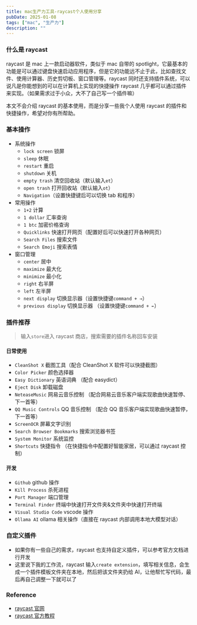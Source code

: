 ```yaml
---
title: mac生产力工具-raycast个人使用分享
pubDate: 2025-01-08
tags: ["mac", "生产力"]
description: ""
---
```


### 什么是 raycast

raycast 是 mac 上一款启动器软件，类似于 mac 自带的 spotlight，它最基本的功能是可以通过键盘快速启动应用程序，但是它的功能远不止于此，比如查找文件、使用计算器、历史剪切板、窗口管理等。raycast 同时还支持插件系统，可以说凡是你能想到的可以在计算机上实现的快捷操作 raycast 几乎都可以通过插件来实现。（如果需求过于小众，大不了自己写一个插件嘛）

本文不会介绍 raycast 的基本使用，而是分享一些我个人使用 raycast 的插件和快捷操作，希望对你有所帮助。

### 基本操作

- 系统操作
  - `lock screen` 锁屏
  - `sleep` 休眠
  - `restart` 重启
  - `shutdown` 关机
  - `empty trash` 清空回收站（默认输入`et`）
  - `open trash` 打开回收站（默认输入`ot`）
  - `Navigation`（设置快捷键后可以切换 tab 和程序）
- 常用操作
  - `1+2` 计算
  - `1 dollar` 汇率查询
  - `1 btc` 加密价格查询
  - `Quicklinks` 快速打开网页（配置好后可以快速打开各种网页）
  - `Search Files` 搜索文件
  - `Search Emoji` 搜索表情
- 窗口管理
  - `center` 居中
  - `maximize` 最大化
  - `minimize` 最小化
  - `right` 右半屏
  - `left` 左半屏
  - `next display` 切换显示器（设置快捷键`command + →`）
  - `previous display` 切换显示器 （设置快捷键`command + ←`）

### 插件推荐

> 输入`store`进入 raycast 商店，搜索需要的插件名称回车安装

#### 日常使用

- `CleanShot X` 截图工具（配合 CleanShot X 软件可以快捷截图）
- `Color Picker` 颜色选择器
- `Easy Dictionary` 英语词典 （配合 easydict）
- `Eject Disk` 卸载磁盘
- `NeteaseMusic` 网易云音乐控制 （配合网易云音乐客户端实现歌曲快速暂停、下一首等）
- `QQ Music Controls` QQ 音乐控制 （配合 QQ 音乐客户端实现歌曲快速暂停，下一首等）
- `ScreenOCR` 屏幕文字识别
- `Search Browser Bookmarks` 搜索浏览器书签
- `System Monitor` 系统监控
- `Shortcuts` 快捷指令 （在快捷指令中配置好智能家居，可以通过 raycast 控制）

#### 开发

- `Github` github 操作
- `Kill Process` 杀死进程
- `Port Manager` 端口管理
- `Terminal Finder` 终端中快速打开文件夹&文件夹中快速打开终端
- `Visual Studio Code` vscode 操作
- `Ollama AI` ollama 相关操作（直接在 raycast 内部调用本地大模型对话）

### 自定义插件

- 如果你有一些自己的需求，raycast 也支持自定义插件，可以参考官方文档进行开发
- 这里说下我的工作流，raycast 输入`create extension`，填写相关信息，会生成一个插件模板文件夹在本地，然后把该文件夹扔给 AI，让他帮忙写代码，最后再自己调整一下就可以了

### Reference

- [raycast 官网](https://raycast.com/)
- [raycast 官方教程](https://manual.raycast.com/)

